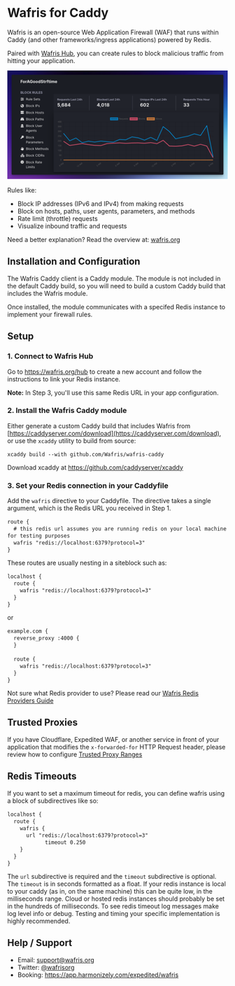 # Wafris for Caddy

Wafris is an open-source Web Application Firewall (WAF) that runs within Caddy (and other frameworks/ingress applications) powered by Redis. 

Paired with [Wafris Hub](https://wafris.org/hub), you can create rules to block malicious traffic from hitting your application.

![Rules and Graph](https://raw.githubusercontent.com/Wafris/wafris-rb/main/docs/rules-and-graph.png)

Rules like:

- Block IP addresses (IPv6 and IPv4) from making requests
- Block on hosts, paths, user agents, parameters, and methods
- Rate limit (throttle) requests 
- Visualize inbound traffic and requests

Need a better explanation? Read the overview at: [wafris.org](https://wafris.org)


## Installation and Configuration

The Wafris Caddy client is a Caddy module. The module is not included in the default Caddy build, so you will need to build a custom Caddy build that includes the Wafris module.

Once installed, the module communicates with a specifed Redis instance to implement your firewall rules.

## Setup

### 1. Connect to Wafris Hub

Go to https://wafris.org/hub to create a new account and
follow the instructions to link your Redis instance.

**Note:** In Step 3, you'll use this same Redis URL in your app configuration.

### 2. Install the Wafris Caddy module

Either generate a custom Caddy build that includes Wafris from [https://caddyserver.com/download](https://caddyserver.com/download), or use the `xcaddy` utility to build from source:

```
xcaddy build --with github.com/Wafris/wafris-caddy
```

Download xcaddy at https://github.com/caddyserver/xcaddy

### 3. Set your Redis connection in your Caddyfile

Add the `wafris` directive to your Caddyfile. The directive takes a single argument, which is the Redis URL you received in Step 1.

```nginx
route {
  # this redis url assumes you are running redis on your local machine for testing purposes
  wafris "redis://localhost:6379?protocol=3"
}
```

These routes are usually nesting in a siteblock such as:

```nginx
localhost {
  route {
    wafris "redis://localhost:6379?protocol=3"
  }
}
```
or
```nginx
example.com {
  reverse_proxy :4000 {
  }

  route {
    wafris "redis://localhost:6379?protocol=3"
  }
}
```

Not sure what Redis provider to use? Please read our [Wafris Redis Providers Guide](https://wafris.org/guides/redis-provisioning)


## Trusted Proxies

If you have Cloudflare, Expedited WAF, or another service in front of your application that modifies the `x-forwarded-for` HTTP Request header, please review how to configure [Trusted Proxy Ranges](docs/trusted-proxies.md)

## Redis Timeouts

If you want to set a maximum timeout for redis, you can define wafris using a block of subdirectives like so:

```nginx
localhost {
  route {
    wafris {
      url "redis://localhost:6379?protocol=3"
			timeout 0.250
    }
  }
}
```

The `url` subdirective is required and the `timeout` subdirective is optional.
The `timeout` is in seconds formatted as a float.  If your redis instance is local to your caddy (as in, on the same machine) this can be quite low, in the milliseconds range.  Cloud or hosted redis instances should probably be set in the hundreds of milliseconds.  To see redis timeout log messages make log level info or debug.  Testing and timing your specific implementation is highly recommended.


## Help / Support

- Email: [support@wafris.org](mailto:support@wafris.org)
- Twitter: [@wafrisorg](https://twitter.com/wafrisorg)
- Booking: https://app.harmonizely.com/expedited/wafris




<img src='https://uptimer.expeditedsecurity.com/wafris-caddy' width='0' height='0'>
